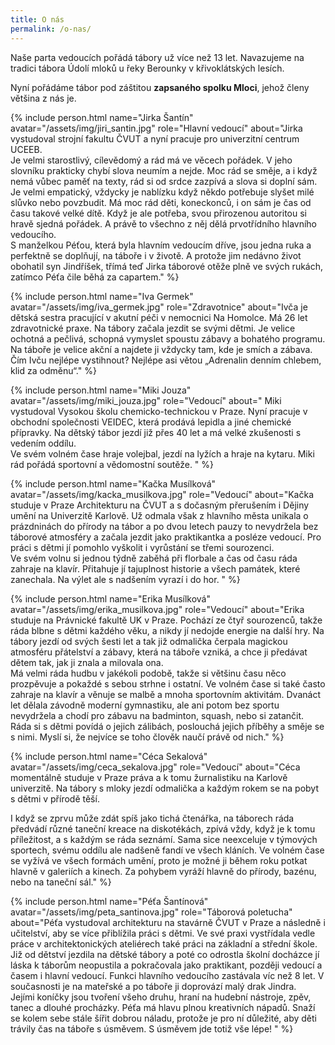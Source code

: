 ```yaml
---
title: O nás
permalink: /o-nas/
---
```


Naše parta vedoucích pořádá tábory už více než 13 let. Navazujeme na tradici
tábora Údolí mloků u řeky Berounky v křivoklátských lesích.

Nyní pořádáme tábor pod záštitou **zapsaného spolku Mloci**, jehož členy většina z nás je.

{% include person.html
  name="Jirka Šantín"
  avatar="/assets/img/jiri_santin.jpg"
  role="Hlavní vedoucí"
  about="Jirka vystudoval strojní fakultu ČVUT a nyní pracuje pro univerzitní centrum UCEEB.
  <br>
Je velmi starostlivý, cílevědomý a rád má ve věcech pořádek. V jeho slovníku prakticky chybí slova neumím a nejde. Moc rád se směje, a i když nemá vůbec paměť na texty, rád si od srdce zazpívá a slova si doplní sám. Je velmi empatický, vždycky je nablízku když někdo potřebuje slyšet milé slůvko nebo povzbudit. Má moc rád děti, koneckonců, i on sám je čas od času takové velké dítě. Když je ale potřeba, svou přirozenou autoritou si hravě sjedná pořádek. A právě to všechno z něj dělá prvotřídního hlavního vedoucího.
<br>
S manželkou Péťou, která byla hlavním vedoucím dříve, jsou jedna ruka a perfektně se doplňují, na táboře i v životě.
A protože jim nedávno život obohatil syn Jindříšek, třímá teď Jirka táborové otěže plně ve svých rukách, zatímco Péťa čile běhá za capartem." %}

{% include person.html
  name="Iva Germek"
  avatar="/assets/img/iva_germek.jpg"
  role="Zdravotnice"
  about="Ivča je dětská sestra pracující v akutní péči v nemocnici Na Homolce. Má 26 let zdravotnické praxe. Na tábory začala jezdit se svými dětmi. Je velice ochotná a pečlivá, schopná vymyslet spoustu zábavy a bohatého programu. Na táboře je velice akční a najdete ji vždycky tam, kde je smích a zábava.
Čím Ivču nejlépe vystihnout? Nejlépe asi větou „Adrenalin denním chlebem, klid za odměnu“." %}

{% include person.html
  name="Miki Jouza"
  avatar="/assets/img/miki_jouza.jpg"
  role="Vedoucí"
  about=" Miki vystudoval Vysokou školu chemicko-technickou v Praze. Nyní pracuje v obchodní společnosti VEIDEC, která prodává lepidla a jiné chemické přípravky.  Na dětský tábor jezdí již přes 40 let a má velké zkušenosti s vedením oddílu.
<br>Ve svém volném čase hraje volejbal, jezdí na lyžích a hraje na kytaru. Miki rád pořádá sportovní a vědomostní soutěže. " %}

{% include person.html
  name="Kačka Musílková"
  avatar="/assets/img/kacka_musilkova.jpg"
  role="Vedoucí"
  about="Kačka studuje v Praze Architekturu na ČVUT a s dočasným přerušením i Dějiny umění na Univerzitě Karlově. Už odmala však z hlavního města unikala o prázdninách do přírody na tábor a po dvou letech pauzy to nevydržela bez táborové atmosféry a začala jezdit jako praktikantka a posléze vedoucí. Pro práci s dětmi jí pomohlo vyškolit i vyrůstání se třemi sourozenci.
<br>
Ve svém volnu si jednou týdně zaběhá při florbale a čas od času ráda zahraje na klavír. Přitahuje jí tajuplnost historie a všech památek, které zanechala. Na výlet ale s nadšením vyrazí i do hor. " %}

{% include person.html
  name="Erika Musílková"
  avatar="/assets/img/erika_musilkova.jpg"
  role="Vedoucí"
  about="Erika studuje na Právnické fakultě UK v Praze. Pochází ze čtyř sourozenců, takže ráda blbne s dětmi každého věku, a nikdy jí nedojde energie na další hry.
Na tábory jezdí od svých šesti let a tak již odmalička čerpala magickou atmosféru přátelství a zábavy, která na táboře vzniká, a chce ji předávat dětem tak, jak ji znala a milovala ona. <br>
Má velmi ráda hudbu v jakékoli podobě, takže si většinu času něco prozpěvuje a pokaždé s sebou strhne i ostatní. Ve volném čase si také často zahraje na klavír a věnuje se malbě a mnoha sportovním aktivitám. Dvanáct let dělala závodně moderní gymnastiku, ale ani potom bez sportu nevydržela a chodí pro zábavu na badminton, squash, nebo si zatančit.<br>
Ráda si s dětmi povídá o jejich zálibách, poslouchá jejich příběhy a směje se s nimi. Myslí si, že nejvíce se toho člověk naučí právě od nich." %}

{% include person.html
  name="Céca Sekalová"
  avatar="/assets/img/ceca_sekalova.jpg"
  role="Vedoucí"
  about="Céca momentálně studuje v Praze práva a k tomu žurnalistiku na Karlově univerzitě. Na tábory s mloky jezdí odmalička a každým rokem se na pobyt s dětmi v přírodě těší.

  I když se zprvu může zdát spíš jako tichá čtenářka, na táborech ráda předvádí různé taneční kreace na diskotékách,  zpívá vždy, když je k tomu příležitost, a s každým se ráda seznámí. Sama sice neexceluje v týmových sportech, svému oddílu ale nadšeně fandí ve všech kláních. Ve volném čase se vyžívá ve všech formách umění, proto je možné ji během roku potkat hlavně v galeriích a kinech. Za pohybem vyráží hlavně do přírody, bazénu, nebo na taneční sál." %}


{% include person.html
  name="Péťa Šantínová"
  avatar="/assets/img/peta_santinova.jpg"
  role="Táborová poletucha"
  about="Péťa vystudoval architekturu na stavárně ČVUT v Praze a následně i učitelství, aby se více přiblížila práci s dětmi. Ve své praxi vystřídala vedle práce v architektonických ateliérech také práci na základní a střední škole.
<br>
Již od dětství jezdila na dětské tábory a poté co odrostla školní docházce jí láska k táborům neopustila a pokračovala jako praktikant, později vedoucí a časem i hlavní vedoucí. Funkci hlavního vedoucího zastávala víc než 8 let. V současnosti je na mateřské a po táboře ji doprovází malý drak Jindra.
<br>
Jejími koníčky jsou tvoření všeho druhu, hraní na hudební nástroje, zpěv, tanec a dlouhé procházky. Péťa má hlavu plnou kreativních nápadů. Snaží se kolem sebe stále šířit dobrou náladu, protože je pro ní důležité, aby děti trávily čas na táboře s úsměvem. S úsměvem jde totiž vše lépe! " %}
